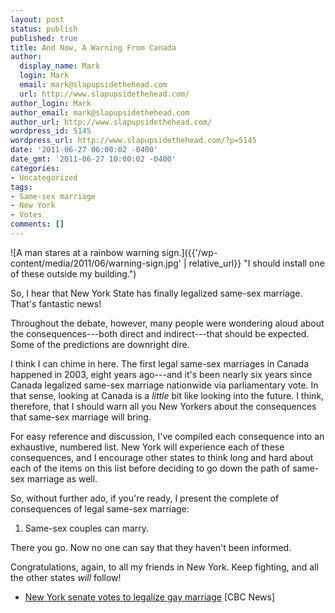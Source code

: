 ```yaml
---
layout: post
status: publish
published: true
title: And Now, A Warning From Canada
author:
  display_name: Mark
  login: Mark
  email: mark@slapupsidethehead.com
  url: http://www.slapupsidethehead.com/
author_login: Mark
author_email: mark@slapupsidethehead.com
author_url: http://www.slapupsidethehead.com/
wordpress_id: 5145
wordpress_url: http://www.slapupsidethehead.com/?p=5145
date: '2011-06-27 06:00:02 -0400'
date_gmt: '2011-06-27 10:00:02 -0400'
categories:
- Uncategorized
tags:
- Same-sex marriage
- New York
- Votes
comments: []
---
```

![A man stares at a rainbow warning sign.]({{'/wp-content/media/2011/06/warning-sign.jpg' | relative_url}} "I should install one of these outside my building.")

So, I hear that New York State has finally legalized same-sex marriage. That's fantastic news!

Throughout the debate, however, many people were wondering aloud about the consequences---both direct and indirect---that should be expected. Some of the predictions are downright dire.

I think I can chime in here. The first legal same-sex marriages in Canada happened in 2003, eight years ago---and it's been nearly six years since Canada legalized same-sex marriage nationwide via parliamentary vote. In that sense, looking at Canada is a _little_ bit like looking into the future. I think, therefore, that I should warn all you New Yorkers about the consequences that same-sex marriage will bring.

For easy reference and discussion, I've compiled each consequence into an exhaustive, numbered list. New York will experience each of these consequences, and I encourage other states to think long and hard about each of the items on this list before deciding to go down the path of same-sex marriage as well.

So, without further ado, if you're ready, I present the complete of consequences of legal same-sex marriage:

1. Same-sex couples can marry.

There you go. Now no one can say that they haven't been informed.

Congratulations, again, to all my friends in New York. Keep fighting, and all the other states _will_ follow!

- [New York senate votes to legalize gay marriage](http://www.cbc.ca/news/world/story/2011/06/24/new-york-gay-marriage-senate.html) [CBC News]
